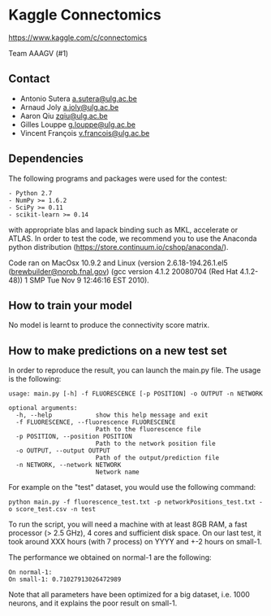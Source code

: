 Kaggle Connectomics
===================

https://www.kaggle.com/c/connectomics

Team AAAGV (#1)

Contact
-------

- Antonio Sutera <a.sutera@ulg.ac.be>
- Arnaud Joly <a.joly@ulg.ac.be>
- Aaron Qiu <zqiu@ulg.ac.be>
- Gilles Louppe <g.louppe@ulg.ac.be>
- Vincent François <v.francois@ulg.ac.be>


Dependencies
------------

The following programs and packages were used for the contest:

    - Python 2.7
    - NumPy >= 1.6.2
    - SciPy >= 0.11
    - scikit-learn >= 0.14

with appropriate blas and lapack binding such as MKL, accelerate or ATLAS.
In order to test the code, we recommend you to use the Anaconda python
distribution (https://store.continuum.io/cshop/anaconda/).

Code ran on MacOsx 10.9.2 and Linux (version 2.6.18-194.26.1.el5
(brewbuilder@norob.fnal.gov) (gcc version 4.1.2 20080704 (Red Hat 4.1.2-48))
1 SMP Tue Nov 9 12:46:16 EST 2010).


How to train your model
-----------------------

No model is learnt to produce the connectivity score matrix.


How to make predictions on a new test set
-----------------------------------------
In order to reproduce the result, you can launch the main.py file.
The usage is the following:

    usage: main.py [-h] -f FLUORESCENCE [-p POSITION] -o OUTPUT -n NETWORK

    optional arguments:
      -h, --help            show this help message and exit
      -f FLUORESCENCE, --fluorescence FLUORESCENCE
                            Path to the fluorescence file
      -p POSITION, --position POSITION
                            Path to the network position file
      -o OUTPUT, --output OUTPUT
                            Path of the output/prediction file
      -n NETWORK, --network NETWORK
                            Network name

For example on the "test" dataset, you would use the following command:

    python main.py -f fluorescence_test.txt -p networkPositions_test.txt -o score_test.csv -n test

To run the script, you will need a machine with at least 8GB RAM, a fast
processor (> 2.5 GHz), 4 cores and sufficient disk space. On our last
test, it took around XXX hours (with 7 process) on YYYY and +-2 hours on small-1.

The performance we obtained on normal-1 are the following:

    On normal-1: 
    On small-1: 0.71027913026472989
     
Note that all parameters have been optimized for a big dataset, i.e. 1000 neurons, and it explains the poor result on small-1.
